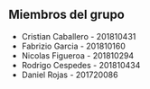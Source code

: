 ## Miembros del grupo

* Cristian Caballero - 201810431
* Fabrizio Garcia - 201810160
* Nicolas Figueroa - 201810294
* Rodrigo Cespedes - 201810434
* Daniel Rojas - 201720086
